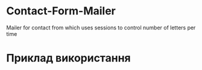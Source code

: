 # Contact-Form-Mailer
Mailer for contact from which uses sessions to control number of letters per time

# Приклад використання
